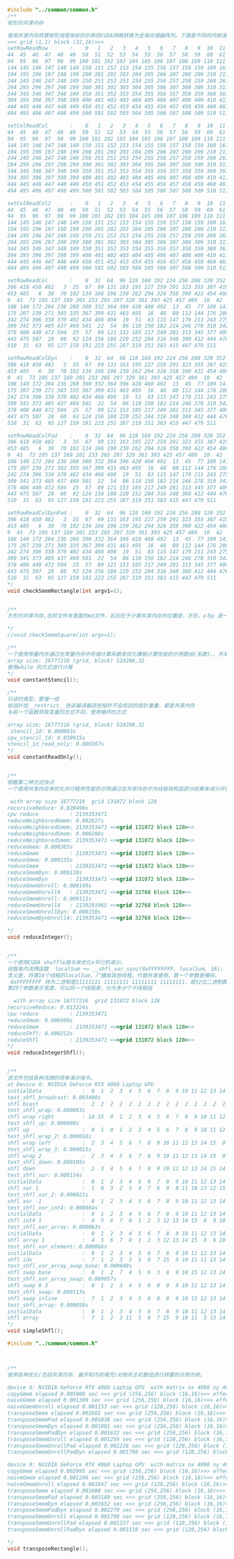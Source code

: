 ﻿```c++

#include "../common/common.h"
/**
矩形的共享内存

使用共享内存转置矩形线程坐标的示例将CUDA网格转换为全局存储器阵列。下面是不同的内核演示以不同的顺序执行读和写，以及优化使用内存填充。
<<< grid (1,1) block (32,16)>>>
setRowReadRow       :    0   1   2   3   4   5   6   7   8   9  10  11  12  13  14  15  16  17  18  19  20  21  22  23  24  25  26  27  28  29  30  31  32  33  34  35  36  37  38  39  40  41  42  43
44  45  46  47  48  49  50  51  52  53  54  55  56  57  58  59  60  61  62  63  64  65  66  67  68  69  70  71  72  73  74  75  76  77  78  79  80  81  82  83  84  85  86  87  88  89  90  91  92  93
94  95  96  97  98  99 100 101 102 103 104 105 106 107 108 109 110 111 112 113 114 115 116 117 118 119 120 121 122 123 124 125 126 127 128 129 130 131 132 133 134 135 136 137 138 139 140 141 142 143
144 145 146 147 148 149 150 151 152 153 154 155 156 157 158 159 160 161 162 163 164 165 166 167 168 169 170 171 172 173 174 175 176 177 178 179 180 181 182 183 184 185 186 187 188 189 190 191 192 193
194 195 196 197 198 199 200 201 202 203 204 205 206 207 208 209 210 211 212 213 214 215 216 217 218 219 220 221 222 223 224 225 226 227 228 229 230 231 232 233 234 235 236 237 238 239 240 241 242 243
244 245 246 247 248 249 250 251 252 253 254 255 256 257 258 259 260 261 262 263 264 265 266 267 268 269 270 271 272 273 274 275 276 277 278 279 280 281 282 283 284 285 286 287 288 289 290 291 292 293
294 295 296 297 298 299 300 301 302 303 304 305 306 307 308 309 310 311 312 313 314 315 316 317 318 319 320 321 322 323 324 325 326 327 328 329 330 331 332 333 334 335 336 337 338 339 340 341 342 343
344 345 346 347 348 349 350 351 352 353 354 355 356 357 358 359 360 361 362 363 364 365 366 367 368 369 370 371 372 373 374 375 376 377 378 379 380 381 382 383 384 385 386 387 388 389 390 391 392 393
394 395 396 397 398 399 400 401 402 403 404 405 406 407 408 409 410 411 412 413 414 415 416 417 418 419 420 421 422 423 424 425 426 427 428 429 430 431 432 433 434 435 436 437 438 439 440 441 442 443
444 445 446 447 448 449 450 451 452 453 454 455 456 457 458 459 460 461 462 463 464 465 466 467 468 469 470 471 472 473 474 475 476 477 478 479 480 481 482 483 484 485 486 487 488 489 490 491 492 493
494 495 496 497 498 499 500 501 502 503 504 505 506 507 508 509 510 511

setColReadCol       :    0   1   2   3   4   5   6   7   8   9  10  11  12  13  14  15  16  17  18  19  20  21  22  23  24  25  26  27  28  29  30  31  32  33  34  35  36  37  38  39  40  41  42  43
44  45  46  47  48  49  50  51  52  53  54  55  56  57  58  59  60  61  62  63  64  65  66  67  68  69  70  71  72  73  74  75  76  77  78  79  80  81  82  83  84  85  86  87  88  89  90  91  92  93
94  95  96  97  98  99 100 101 102 103 104 105 106 107 108 109 110 111 112 113 114 115 116 117 118 119 120 121 122 123 124 125 126 127 128 129 130 131 132 133 134 135 136 137 138 139 140 141 142 143
144 145 146 147 148 149 150 151 152 153 154 155 156 157 158 159 160 161 162 163 164 165 166 167 168 169 170 171 172 173 174 175 176 177 178 179 180 181 182 183 184 185 186 187 188 189 190 191 192 193
194 195 196 197 198 199 200 201 202 203 204 205 206 207 208 209 210 211 212 213 214 215 216 217 218 219 220 221 222 223 224 225 226 227 228 229 230 231 232 233 234 235 236 237 238 239 240 241 242 243
244 245 246 247 248 249 250 251 252 253 254 255 256 257 258 259 260 261 262 263 264 265 266 267 268 269 270 271 272 273 274 275 276 277 278 279 280 281 282 283 284 285 286 287 288 289 290 291 292 293
294 295 296 297 298 299 300 301 302 303 304 305 306 307 308 309 310 311 312 313 314 315 316 317 318 319 320 321 322 323 324 325 326 327 328 329 330 331 332 333 334 335 336 337 338 339 340 341 342 343
344 345 346 347 348 349 350 351 352 353 354 355 356 357 358 359 360 361 362 363 364 365 366 367 368 369 370 371 372 373 374 375 376 377 378 379 380 381 382 383 384 385 386 387 388 389 390 391 392 393
394 395 396 397 398 399 400 401 402 403 404 405 406 407 408 409 410 411 412 413 414 415 416 417 418 419 420 421 422 423 424 425 426 427 428 429 430 431 432 433 434 435 436 437 438 439 440 441 442 443
444 445 446 447 448 449 450 451 452 453 454 455 456 457 458 459 460 461 462 463 464 465 466 467 468 469 470 471 472 473 474 475 476 477 478 479 480 481 482 483 484 485 486 487 488 489 490 491 492 493
494 495 496 497 498 499 500 501 502 503 504 505 506 507 508 509 510 511

setColReadCol2      :    0   1   2   3   4   5   6   7   8   9  10  11  12  13  14  15  16  17  18  19  20  21  22  23  24  25  26  27  28  29  30  31  32  33  34  35  36  37  38  39  40  41  42  43
44  45  46  47  48  49  50  51  52  53  54  55  56  57  58  59  60  61  62  63  64  65  66  67  68  69  70  71  72  73  74  75  76  77  78  79  80  81  82  83  84  85  86  87  88  89  90  91  92  93
94  95  96  97  98  99 100 101 102 103 104 105 106 107 108 109 110 111 112 113 114 115 116 117 118 119 120 121 122 123 124 125 126 127 128 129 130 131 132 133 134 135 136 137 138 139 140 141 142 143
144 145 146 147 148 149 150 151 152 153 154 155 156 157 158 159 160 161 162 163 164 165 166 167 168 169 170 171 172 173 174 175 176 177 178 179 180 181 182 183 184 185 186 187 188 189 190 191 192 193
194 195 196 197 198 199 200 201 202 203 204 205 206 207 208 209 210 211 212 213 214 215 216 217 218 219 220 221 222 223 224 225 226 227 228 229 230 231 232 233 234 235 236 237 238 239 240 241 242 243
244 245 246 247 248 249 250 251 252 253 254 255 256 257 258 259 260 261 262 263 264 265 266 267 268 269 270 271 272 273 274 275 276 277 278 279 280 281 282 283 284 285 286 287 288 289 290 291 292 293
294 295 296 297 298 299 300 301 302 303 304 305 306 307 308 309 310 311 312 313 314 315 316 317 318 319 320 321 322 323 324 325 326 327 328 329 330 331 332 333 334 335 336 337 338 339 340 341 342 343
344 345 346 347 348 349 350 351 352 353 354 355 356 357 358 359 360 361 362 363 364 365 366 367 368 369 370 371 372 373 374 375 376 377 378 379 380 381 382 383 384 385 386 387 388 389 390 391 392 393
394 395 396 397 398 399 400 401 402 403 404 405 406 407 408 409 410 411 412 413 414 415 416 417 418 419 420 421 422 423 424 425 426 427 428 429 430 431 432 433 434 435 436 437 438 439 440 441 442 443
444 445 446 447 448 449 450 451 452 453 454 455 456 457 458 459 460 461 462 463 464 465 466 467 468 469 470 471 472 473 474 475 476 477 478 479 480 481 482 483 484 485 486 487 488 489 490 491 492 493
494 495 496 497 498 499 500 501 502 503 504 505 506 507 508 509 510 511

setRowReadCol       :    0  32  64  96 128 160 192 224 256 288 320 352 384 416 448 480   1  33  65  97 129 161 193 225 257 289 321 353 385 417 449 481   2  34  66  98 130 162 194 226 258 290 322 354
386 418 450 482   3  35  67  99 131 163 195 227 259 291 323 355 387 419 451 483   4  36  68 100 132 164 196 228 260 292 324 356 388 420 452 484   5  37  69 101 133 165 197 229 261 293 325 357 389 421
453 485   6  38  70 102 134 166 198 230 262 294 326 358 390 422 454 486   7  39  71 103 135 167 199 231 263 295 327 359 391 423 455 487   8  40  72 104 136 168 200 232 264 296 328 360 392 424 456 488
9  41  73 105 137 169 201 233 265 297 329 361 393 425 457 489  10  42  74 106 138 170 202 234 266 298 330 362 394 426 458 490  11  43  75 107 139 171 203 235 267 299 331 363 395 427 459 491  12  44 76
108 140 172 204 236 268 300 332 364 396 428 460 492  13  45  77 109 141 173 205 237 269 301 333 365 397 429 461 493  14  46  78 110 142 174 206 238 270 302 334 366 398 430 462 494  15  47  79 111 143
175 207 239 271 303 335 367 399 431 463 495  16  48  80 112 144 176 208 240 272 304 336 368 400 432 464 496  17  49  81 113 145 177 209 241 273 305 337 369 401 433 465 497  18  50  82 114 146 178 210
242 274 306 338 370 402 434 466 498  19  51  83 115 147 179 211 243 275 307 339 371 403 435 467 499  20  52  84 116 148 180 212 244 276 308 340 372 404 436 468 500  21  53  85 117 149 181 213 245 277
309 341 373 405 437 469 501  22  54  86 118 150 182 214 246 278 310 342 374 406 438 470 502  23  55  87 119 151 183 215 247 279 311 343 375 407 439 471 503  24  56  88 120 152 184 216 248 280 312 344
376 408 440 472 504  25  57  89 121 153 185 217 249 281 313 345 377 409 441 473 505  26  58  90 122 154 186 218 250 282 314 346 378 410 442 474 506  27  59  91 123 155 187 219 251 283 315 347 379 411
443 475 507  28  60  92 124 156 188 220 252 284 316 348 380 412 444 476 508  29  61  93 125 157 189 221 253 285 317 349 381 413 445 477 509  30  62  94 126 158 190 222 254 286 318 350 382 414 446 478
510  31  63  95 127 159 191 223 255 287 319 351 383 415 447 479 511

setRowReadColDyn    :    0  32  64  96 128 160 192 224 256 288 320 352 384 416 448 480   1  33  65  97 129 161 193 225 257 289 321 353 385 417 449 481   2  34  66  98 130 162 194 226 258 290 322 354
386 418 450 482   3  35  67  99 131 163 195 227 259 291 323 355 387 419 451 483   4  36  68 100 132 164 196 228 260 292 324 356 388 420 452 484   5  37  69 101 133 165 197 229 261 293 325 357 389 421
453 485   6  38  70 102 134 166 198 230 262 294 326 358 390 422 454 486   7  39  71 103 135 167 199 231 263 295 327 359 391 423 455 487   8  40  72 104 136 168 200 232 264 296 328 360 392 424 456 488
9  41  73 105 137 169 201 233 265 297 329 361 393 425 457 489  10  42  74 106 138 170 202 234 266 298 330 362 394 426 458 490  11  43  75 107 139 171 203 235 267 299 331 363 395 427 459 491  12  44 76
108 140 172 204 236 268 300 332 364 396 428 460 492  13  45  77 109 141 173 205 237 269 301 333 365 397 429 461 493  14  46  78 110 142 174 206 238 270 302 334 366 398 430 462 494  15  47  79 111 143
175 207 239 271 303 335 367 399 431 463 495  16  48  80 112 144 176 208 240 272 304 336 368 400 432 464 496  17  49  81 113 145 177 209 241 273 305 337 369 401 433 465 497  18  50  82 114 146 178 210
242 274 306 338 370 402 434 466 498  19  51  83 115 147 179 211 243 275 307 339 371 403 435 467 499  20  52  84 116 148 180 212 244 276 308 340 372 404 436 468 500  21  53  85 117 149 181 213 245 277
309 341 373 405 437 469 501  22  54  86 118 150 182 214 246 278 310 342 374 406 438 470 502  23  55  87 119 151 183 215 247 279 311 343 375 407 439 471 503  24  56  88 120 152 184 216 248 280 312 344
376 408 440 472 504  25  57  89 121 153 185 217 249 281 313 345 377 409 441 473 505  26  58  90 122 154 186 218 250 282 314 346 378 410 442 474 506  27  59  91 123 155 187 219 251 283 315 347 379 411
443 475 507  28  60  92 124 156 188 220 252 284 316 348 380 412 444 476 508  29  61  93 125 157 189 221 253 285 317 349 381 413 445 477 509  30  62  94 126 158 190 222 254 286 318 350 382 414 446 478
510  31  63  95 127 159 191 223 255 287 319 351 383 415 447 479 511

setRowReadColPad    :    0  32  64  96 128 160 192 224 256 288 320 352 384 416 448 480   1  33  65  97 129 161 193 225 257 289 321 353 385 417 449 481   2  34  66  98 130 162 194 226 258 290 322 354
386 418 450 482   3  35  67  99 131 163 195 227 259 291 323 355 387 419 451 483   4  36  68 100 132 164 196 228 260 292 324 356 388 420 452 484   5  37  69 101 133 165 197 229 261 293 325 357 389 421
453 485   6  38  70 102 134 166 198 230 262 294 326 358 390 422 454 486   7  39  71 103 135 167 199 231 263 295 327 359 391 423 455 487   8  40  72 104 136 168 200 232 264 296 328 360 392 424 456 488
9  41  73 105 137 169 201 233 265 297 329 361 393 425 457 489  10  42  74 106 138 170 202 234 266 298 330 362 394 426 458 490  11  43  75 107 139 171 203 235 267 299 331 363 395 427 459 491  12  44 76
108 140 172 204 236 268 300 332 364 396 428 460 492  13  45  77 109 141 173 205 237 269 301 333 365 397 429 461 493  14  46  78 110 142 174 206 238 270 302 334 366 398 430 462 494  15  47  79 111 143
175 207 239 271 303 335 367 399 431 463 495  16  48  80 112 144 176 208 240 272 304 336 368 400 432 464 496  17  49  81 113 145 177 209 241 273 305 337 369 401 433 465 497  18  50  82 114 146 178 210
242 274 306 338 370 402 434 466 498  19  51  83 115 147 179 211 243 275 307 339 371 403 435 467 499  20  52  84 116 148 180 212 244 276 308 340 372 404 436 468 500  21  53  85 117 149 181 213 245 277
309 341 373 405 437 469 501  22  54  86 118 150 182 214 246 278 310 342 374 406 438 470 502  23  55  87 119 151 183 215 247 279 311 343 375 407 439 471 503  24  56  88 120 152 184 216 248 280 312 344
376 408 440 472 504  25  57  89 121 153 185 217 249 281 313 345 377 409 441 473 505  26  58  90 122 154 186 218 250 282 314 346 378 410 442 474 506  27  59  91 123 155 187 219 251 283 315 347 379 411
443 475 507  28  60  92 124 156 188 220 252 284 316 348 380 412 444 476 508  29  61  93 125 157 189 221 253 285 317 349 381 413 445 477 509  30  62  94 126 158 190 222 254 286 318 350 382 414 446 478
510  31  63  95 127 159 191 223 255 287 319 351 383 415 447 479 511

setRowReadColDynPad :    0  32  64  96 128 160 192 224 256 288 320 352 384 416 448 480   1  33  65  97 129 161 193 225 257 289 321 353 385 417 449 481   2  34  66  98 130 162 194 226 258 290 322 354
386 418 450 482   3  35  67  99 131 163 195 227 259 291 323 355 387 419 451 483   4  36  68 100 132 164 196 228 260 292 324 356 388 420 452 484   5  37  69 101 133 165 197 229 261 293 325 357 389 421
453 485   6  38  70 102 134 166 198 230 262 294 326 358 390 422 454 486   7  39  71 103 135 167 199 231 263 295 327 359 391 423 455 487   8  40  72 104 136 168 200 232 264 296 328 360 392 424 456 488
9  41  73 105 137 169 201 233 265 297 329 361 393 425 457 489  10  42  74 106 138 170 202 234 266 298 330 362 394 426 458 490  11  43  75 107 139 171 203 235 267 299 331 363 395 427 459 491  12  44 76
108 140 172 204 236 268 300 332 364 396 428 460 492  13  45  77 109 141 173 205 237 269 301 333 365 397 429 461 493  14  46  78 110 142 174 206 238 270 302 334 366 398 430 462 494  15  47  79 111 143
175 207 239 271 303 335 367 399 431 463 495  16  48  80 112 144 176 208 240 272 304 336 368 400 432 464 496  17  49  81 113 145 177 209 241 273 305 337 369 401 433 465 497  18  50  82 114 146 178 210
242 274 306 338 370 402 434 466 498  19  51  83 115 147 179 211 243 275 307 339 371 403 435 467 499  20  52  84 116 148 180 212 244 276 308 340 372 404 436 468 500  21  53  85 117 149 181 213 245 277
309 341 373 405 437 469 501  22  54  86 118 150 182 214 246 278 310 342 374 406 438 470 502  23  55  87 119 151 183 215 247 279 311 343 375 407 439 471 503  24  56  88 120 152 184 216 248 280 312 344
376 408 440 472 504  25  57  89 121 153 185 217 249 281 313 345 377 409 441 473 505  26  58  90 122 154 186 218 250 282 314 346 378 410 442 474 506  27  59  91 123 155 187 219 251 283 315 347 379 411
443 475 507  28  60  92 124 156 188 220 252 284 316 348 380 412 444 476 508  29  61  93 125 157 189 221 253 285 317 349 381 413 445 477 509  30  62  94 126 158 190 222 254 286 318 350 382 414 446 478
510  31  63  95 127 159 191 223 255 287 319 351 383 415 447 479 511
*/
void checkSmemRectangle(int argv1=1);


/**
方形的共享内存,在同文件夹里面的md文件，区别在于计算共享内存的位置是，方形，x与y 是一样的，矩形位置需要计算

*/
//void checkSmemSquare(int argv=1);

/**
一个使用常量内存通过在常量内存中存储计算系数来优化模板计算性能的示例数组(系数)。，共享内存
array size: 16777216 (grid, block) 524288,32
使用while 的方式进行计算
*/
void constantStencil();

/**
只读的类型，要慢一倍
给指针加__restrict__告诉编译器这些指针不会和别的指针重叠，都是共享内存
与前一个函数获取变量的方式不同，使用循环的方式

array size: 16777216 (grid, block) 524288,32
 stencil_1d: 0.000083s
cpu_stencil_1d: 0.039915s
stencil_1d_read_only: 0.000167s
*/
void constantReadOnly();


/**
倒数第二种方式快点
一个使用共享内存来优化并行程序性能的示例通过在共享内存中为线程块构造部分结果来减少开销在刷新到全局内存之前。

 with array size 16777216  grid 131072 block 128
recursiveReduce: 0.020496s
cpu reduce          : 2139353471
reduceNeighboredGmem: 0.002827s
reduceNeighboredGmem: 2139353471 <<<grid 131072 block 128>>>
reduceNeighboredSmem: 0.000288s
reduceNeighboredSmem: 2139353471 <<<grid 131072 block 128>>>
reduceGmem: 0.000365s
reduceGmem          : 2139353471 <<<grid 131072 block 128>>>
reduceSmem: 0.000235s
reduceSmem          : 2139353471 <<<grid 131072 block 128>>>
reduceSmemDyn: 0.000118s
reduceSmemDyn       : 2139353471 <<<grid 131072 block 128>>>
reduceGmemUnroll: 0.000149s
reduceGmemUnroll4   : 2139353471 <<<grid 32768 block 128>>>
reduceSmemUnroll: 0.000111s
reduceSmemUnroll4   : 2139291965 <<<grid 32768 block 128>>>
reduceSmemUnrollDyn: 0.000150s
reduceSmemDynUnroll4: 2139353471 <<<grid 32768 block 128>>>

*/
void reduceInteger();


/**
一个使用CUDA shuffle指令来优化a平行的减少。
线程束内洗牌函数  localSum += __shfl_xor_sync(0xFFFFFFFF, localSum, 16);
含义是，将第16个线程的localSum，广播给其他线程。代替共享使用，第一个参数是掩码，
 0xFFFFFFFF 转为二进制是11111111 11111111 11111111 11111111，是32位二进制数。
第四个参数表示宽度，可以将一个线程束，分为多少个子线程组

  with array size 16777216  grid 131072 block 128
recursiveReduce: 0.013224s
cpu reduce          : 2139353471
reduceSmem: 0.006990s
reduceSmem          : 2139353471 <<<grid 131072 block 128>>>
reduceShfl: 0.000212s
reduceShfl          : 2139353471 <<<grid 131072 block 128>>>
*/
void reduceIntegerShfl();


/**
该文件包括各种洗牌的简单演示指令。
at Device 0: NVIDIA GeForce RTX 4060 Laptop GPU
initialData             :  0  1  2  3  4  5  6  7  8  9 10 11 12 13 14 15
test_shfl_broadcast: 0.003400s
shfl bcast              :  2  2  2  2  2  2  2  2  2  2  2  2  2  2  2  2
test_shfl_wrap: 0.000063s
shfl wrap right         : 14 15  0  1  2  3  4  5  6  7  8  9 10 11 12 13
test_shfl_up: 0.000090s
shfl up                 :  0  1  0  1  2  3  4  5  6  7  8  9 10 11 12 13
test_shfl_wrap_2: 0.000016s
shfl wrap left          :  2  3  4  5  6  7  8  9 10 11 12 13 14 15  0  1
test_shfl_wrap_3: 0.000015s
shfl wrap 2             :  2  3  4  5  6  7  8  9 10 11 12 13 14 15  0  1
test_shfl_down: 0.000105s
shfl down               :  2  3  4  5  6  7  8  9 10 11 12 13 14 15 14 15
test_shfl_xor: 0.000114s
initialData             :  0  1  2  3  4  5  6  7  8  9 10 11 12 13 14 15
shfl xor 1              :  1  0  3  2  5  4  7  6  9  8 11 10 13 12 15 14
test_shfl_xor_2: 0.000021s
shfl xor -1             :  0  1  2  3  4  5  6  7  8  9 10 11 12 13 14 15
test_shfl_xor_int4: 0.000084s
initialData             :  0  1  2  3  4  5  6  7  8  9 10 11 12 13 14 15
shfl int4 1             :  4  5  6  7  0  1  2  3 12 13 14 15  8  9 10 11
test_shfl_xor_array: 0.000063s
initialData             :  0  1  2  3  4  5  6  7  8  9 10 11 12 13 14 15
shfl array 1            :  4  5  6  7  0  1  2  3 12 13 14 15  8  9 10 11
test_shfl_xor_element: 0.000066s
initialData             :  0  1  2  3  4  5  6  7  8  9 10 11 12 13 14 15
shfl idx                :  7  1  2  3  3  5  6  7 15  9 10 11 11 13 14 15
test_shfl_xor_array_swap_base: 0.000049s
shfl swap base          :  0  1  2  7  4  5  6  3  8  9 10 15 12 13 14 11
test_shfl_xor_array_swap: 0.000057s
shfl swap 0 3           :  0  1  2  3  4  5  6  0  0  9 10 11 12 13 14  0
test_shfl_swap: 0.000113s
shfl swap inline        :  7  1  2  3  4  5  6  0  8  9 10 15 12 13 14 11
test_shfl_array: 0.000058s
initialData             :  0  1  2  3  4  5  6  7  8  9 10 11 12 13 14 15
shfl array              :  7  1  2  3 11  5  6  7 15  9 10 11  3 13 14 15
*/
void simpleShfl();

#include "../common/common.h"



/**
使用各种优化(包括共享内存、展开和内存填充)对矩形主机数组进行转置的示例内核。

device 0: NVIDIA GeForce RTX 4060 Laptop GPU  with matrix nx 4096 ny 4096
copyGmem elapsed 0.005008 sec <<< grid (256,256) block (16,16)>>> effective bandwidth 26.800760 GB
naiveGmem elapsed 0.001309 sec <<< grid (256,256) block (16,16)>>> effective bandwidth 102.540977 GB
naiveGmemUnroll elapsed 0.001153 sec <<< grid (128,256) block (16,16)>>> effective bandwidth 116.384109 GB
transposeSmem elapsed 0.001665 sec <<< grid (256,256) block (16,16)>>> effective bandwidth 80.617203 GB
transposeSmemPad elapsed 0.001838 sec <<< grid (256,256) block (16,16)>>> effective bandwidth 73.025032 GB
transposeSmemDyn elapsed 0.001801 sec <<< grid (256,256) block (16,16)>>> effective bandwidth 74.523422 GB
transposeSmemPadDyn elapsed 0.001632 sec <<< grid (256,256) block (16,16)>>> effective bandwidth 82.242508 GB
transposeSmemUnroll elapsed 0.001259 sec <<< grid (128,256) block (16,16)>>> effective bandwidth 106.599121 GB
transposeSmemUnrollPad elapsed 0.001226 sec <<< grid (128,256) block (16,16)>>> effective bandwidth 109.480736 GB
transposeSmemUnrollPadDyn elapsed 0.001798 sec <<< grid (128,256) block (16,16)>>> effective bandwidth 74.641998 GB

device 0: NVIDIA GeForce RTX 4060 Laptop GPU  with matrix nx 4096 ny 4096
copyGmem elapsed 0.002995 sec <<< grid (256,256) block (16,16)>>> effective bandwidth 44.813721 GB
naiveGmem elapsed 0.001246 sec <<< grid (256,256) block (16,16)>>> effective bandwidth 107.721001 GB
naiveGmemUnroll elapsed 0.001847 sec <<< grid (128,256) block (16,16)>>> effective bandwidth 72.676216 GB
transposeSmem elapsed 0.001680 sec <<< grid (256,256) block (16,16)>>> effective bandwidth 79.896385 GB
transposeSmemPad elapsed 0.003189 sec <<< grid (256,256) block (16,16)>>> effective bandwidth 42.086571 GB
transposeSmemDyn elapsed 0.001652 sec <<< grid (256,256) block (16,16)>>> effective bandwidth 81.245483 GB
transposeSmemPadDyn elapsed 0.002279 sec <<< grid (256,256) block (16,16)>>> effective bandwidth 58.892139 GB
transposeSmemUnroll elapsed 0.001709 sec <<< grid (128,256) block (16,16)>>> effective bandwidth 78.525589 GB
transposeSmemUnrollPad elapsed 0.001227 sec <<< grid (128,256) block (16,16)>>> effective bandwidth 109.374382 GB
transposeSmemUnrollPadDyn elapsed 0.001510 sec <<< grid (128,256) block (16,16)>>> effective bandwidth 88.891510 GB

*/
void transposeRectangle();

```